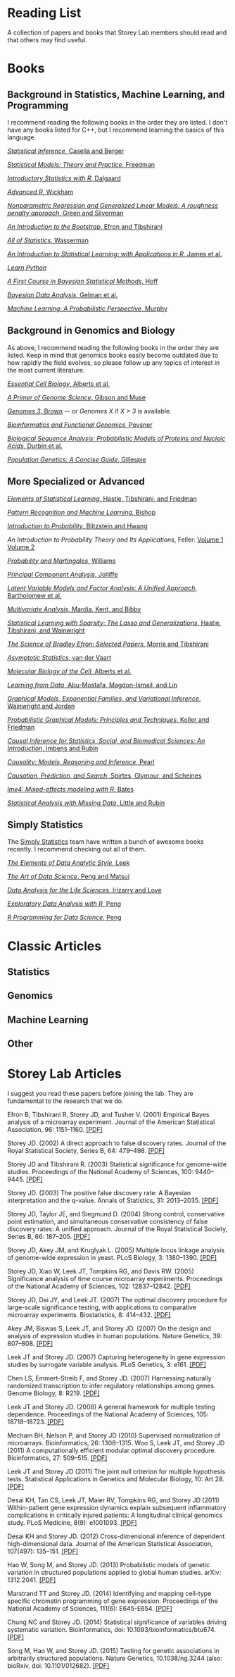 # Reading List

A collection of papers and books that Storey Lab members should read and that others may find useful.

# Books

## Background in Statistics, Machine Learning, and Programming

I recommend reading the following books in the order they are listed. I don't have any books listed for C++, but I recommend learning the basics of this language.

[*Statistical Inference*, Casella and Berger](http://www.amazon.com/Statistical-Inference-Wadsworth-Statistics-Probability/dp/0534119581/)

[*Statistical Models: Theory and Practice*, Freedman](http://www.amazon.com/Statistical-Models-Practice-David-Freedman/dp/0521743850/)

[*Introductory Statistics with R*, Dalgaard](http://www.amazon.com/Introductory-Statistics-R-Computing/dp/0387790535/)

[*Advanced R*, Wickham](http://adv-r.had.co.nz)

[*Nonparametric Regression and Generalized Linear Models: A roughness penalty approach*, Green and Silverman](http://www.amazon.com/Nonparametric-Regression-Generalized-Linear-Models/dp/0412300400/)

[*An Introduction to the Bootstrap*, Efron and Tibshirani](http://www.amazon.com/Introduction-Bootstrap-Monographs-Statistics-Probability/dp/0412042312/)

[*All of Statistics*, Wasserman](http://www.amazon.com/All-Statistics-Statistical-Inference-Springer/dp/0387402721/)

[*An Introduction to Statistical Learning: with Applications in R*, James et al.](http://www-bcf.usc.edu/~gareth/ISL/)

[*Learn Python*](http://www.learnpython.org)

[*A First Course in Bayesian Statistical Methods*, Hoff](http://amzn.com/0387922997)

[*Bayesian Data Analysis*, Gelman et al.](http://www.amazon.com/Bayesian-Analysis-Chapman-Statistical-Science/dp/1439840954/)

[*Machine Learning: A Probabilistic Perspective*, Murphy](http://www.amazon.com/Machine-Learning-Probabilistic-Perspective-Computation/dp/0262018020/)

## Background in Genomics and Biology

As above, I recommend reading the following books in the order they are listed.  Keep in mind that genomics books easily become outdated due to how rapidly the field evolves, so please follow up any topics of interest in the most current literature.

[*Essential Cell Biology*, Alberts et al.](http://www.amazon.com/Essential-Cell-Biology-Bruce-Alberts/dp/0815344546/)

[*A Primer of Genome Science*, Gibson and Muse](http://www.amazon.com/Primer-Genome-Science-Third-Edition/dp/0878932364/)

[*Genomes 3*, Brown](http://www.amazon.com/Genomes-3-T-A-Brown/dp/0815341385/) -- or *Genomes X* if *X > 3* is available.

[*Bioinformatics and Functional Genomics*, Pevsner](http://www.amazon.com/Bioinformatics-Functional-Genomics-Jonathan-Pevsner/dp/0470085851/)

[*Biological Sequence Analysis: Probabilistic Models of Proteins and Nucleic Acids*, Durbin et al.](http://www.amazon.com/Biological-Sequence-Analysis-Probabilistic-Proteins/dp/0521629713/)

[*Population Genetics: A Concise Guide*, Gillespie](http://www.amazon.com/Population-Genetics-John-H-Gillespie/dp/0801880092/)

## More Specialized or Advanced

[*Elements of Statistical Learning*, Hastie, Tibshirani, and Friedman](http://statweb.stanford.edu/~tibs/ElemStatLearn/)

[*Pattern Recognition and Machine Learning*, Bishop](http://www.amazon.com/Pattern-Recognition-Learning-Information-Statistics/dp/0387310738/)

[*Introduction to Probability*, Blitzstein and Hwang](http://www.amazon.com/Introduction-Probability-Chapman-Statistical-Science/dp/1466575573/)

*An Introduction to Probability Theory and Its Applications*, Feller: [Volume 1](http://www.amazon.com/Introduction-Probability-Theory-Applications-Vol/dp/0471257087/) [Volume 2](http://www.amazon.com/Introduction-Probability-Theory-Applications-Vol/dp/0471257095/)

[*Probability and Martingales*, Williams](http://www.amazon.com/Probability-Martingales-Cambridge-Mathematical-Textbooks/dp/0521406056/)

[*Principal Component Analysis*, Jolliffe](http://www.amazon.com/Principal-Component-Analysis-Springer-Statistics/dp/0387954422/)

[*Latent Variable Models and Factor Analysis: A Unified Approach*, Bartholomew et al.](http://www.amazon.com/Latent-Variable-Models-Factor-Analysis/dp/0470971924/)

[*Multivariate Analysis*, Mardia, Kent, and Bibby](http://www.amazon.com/Multivariate-Analysis-Probability-Mathematical-Statistics/dp/0124712525/)

[*Statistical Learning with Sparsity: The Lasso and Generalizations*, Hastie, Tibshirani, and Wainwright](http://amzn.com/1498712169)

[*The Science of Bradley Efron: Selected Papers*, Morris and Tibshirani](http://amzn.com/0387756914)

[*Asymptotic Statistics*, van der Vaart](http://amzn.com/0521784506)

[*Molecular Biology of the Cell*, Alberts et al.](http://amzn.com/0815344325)

[*Learning from Data*, Abu-Mostafa, Magdon-Ismail, and Lin](http://www.amazon.com/Learning-Data-Yaser-S-Abu-Mostafa/dp/1600490069/)

[*Graphical Models, Exponential Families, and Variational Inference*, Wainwright and Jordan](http://www.nowpublishers.com/article/Details/MAL-001)

[*Probabilistic Graphical Models: Principles and Techniques*, Koller and Friedman](http://amzn.com/0262013193)

[*Causal Inference for Statistics, Social, and Biomedical Sciences: An Introduction*, Imbens and Rubin](http://amzn.com/0521885884)

[*Causality: Models, Reasoning and Inference*, Pearl](http://amzn.com/052189560X)

[*Causation, Prediction, and Search*, Spirtes, Glymour, and Scheines](http://amzn.com/0262194406)

[*lme4: Mixed-effects modeling with R*, Bates](http://lme4.r-forge.r-project.org/lMMwR/lrgprt.pdf)

[*Statistical Analysis with Missing Data*, Little and Rubin](http://amzn.com/0471183865)


## Simply Statistics

The [Simply Statistics](http://simplystatistics.org) team have written a bunch of awesome books recently.  I recommend checking out all of them.

[*The Elements of Data Analytic Style*, Leek](https://leanpub.com/datastyle)

[*The Art of Data Science*, Peng and Matsui](https://leanpub.com/artofdatascience)

[*Data Analysis for the Life Sciences*, Irizarry and Love](https://leanpub.com/dataanalysisforthelifesciences)

[*Exploratory Data Analysis with R*, Peng](https://leanpub.com/exdata)

[*R Programming for Data Science*, Peng](https://leanpub.com/rprogramming)


# Classic Articles

## Statistics

## Genomics

## Machine Learning

## Other

# Storey Lab Articles

I suggest you read these papers before joining the lab.  They are fundamental to the research that we do.

Efron B, Tibshirani R, Storey JD, and Tusher V. (2001) Empirical Bayes analysis of a microarray experiment. Journal of the American Statistical Association, 96: 1151–1160. [[PDF]]()

Storey JD. (2002) A direct approach to false discovery rates. Journal of the Royal Statistical Society, Series B, 64: 479–498.  [[PDF]]()

Storey JD and Tibshirani R. (2003) Statistical significance for genome-wide studies.  Proceedings of the National Academy of Sciences, 100: 9440–9445.  [[PDF]]()

Storey JD. (2003) The positive false discovery rate: A Bayesian interpretation and the q-value. Annals of Statistics, 31: 2013–2035.  [[PDF]]()

Storey JD, Taylor JE, and Siegmund D. (2004) Strong control, conservative point estimation, and simultaneous conservative consistency of false discovery rates: A unified approach. Journal of the Royal Statistical Society, Series B, 66: 187–205.  [[PDF]]()

Storey JD, Akey JM, and Kruglyak L. (2005) Multiple locus linkage analysis of genome-wide expression in yeast. PLoS Biology, 3: 1380–1390. [[PDF]]()

Storey JD, Xiao W, Leek JT, Tompkins RG, and Davis RW. (2005) Significance analysis of time course microarray experiments.  Proceedings of the National Academy of Sciences, 102: 12837–12842. [[PDF]]()

Storey JD, Dai JY, and Leek JT. (2007) The optimal discovery procedure for large-scale significance testing, with applications to comparative microarray experiments. Biostatistics, 8: 414–432. [[PDF]]()

Akey JM, Biswas S, Leek JT, and Storey JD. (2007) On the design and analysis of expression studies in human populations. Nature Genetics, 39: 807–808. [[PDF]]()

Leek JT and Storey JD. (2007) Capturing heterogeneity in gene expression studies by surrogate variable analysis.  PLoS Genetics, 3: e161. [[PDF]]()

Chen LS, Emmert-Streib F, and Storey JD. (2007) Harnessing naturally randomized transcription to infer regulatory relationships among genes.  Genome Biology, 8: R219.  [[PDF]]()

Leek JT and Storey JD. (2008) A general framework for multiple testing dependence. Proceedings of the National Academy of Sciences, 105: 18718–18723. [[PDF]]()

Mecham BH, Nelson P, and Storey JD (2010) Supervised normalization of microarrays. Bioinformatics, 26: 1308–1315.
Woo S, Leek JT, and Storey JD (2011) A computationally efficient modular optimal discovery procedure. Bioinformatics, 27: 509–515. [[PDF]]()

Leek JT and Storey JD (2011) The joint null criterion for multiple hypothesis tests.  Statistical Applications in Genetics and Molecular Biology, 10: Art 28. [[PDF]]() 

Desai KH, Tan CS, Leek JT, Maier RV, Tompkins RG, and Storey JD (2011) Within-patient gene expression dynamics explain subsequent inflammatory complications in critically injured patients: A longitudinal clinical genomics study. PLoS Medicine, 8(9): e1001093. [[PDF]]()

Desai KH and Storey JD. (2012) Cross-dimensional inference of dependent high-dimensional data. Journal of the American Statistical Association, 107(497): 135–151. [[PDF]]()

Hao W, Song M, and Storey JD. (2013) Probabilistic models of genetic variation in structured populations applied to global human studies.  arXiv: 1312.2041. [[PDF]]()

Marstrand TT and Storey JD. (2014) Identifying and mapping cell-type specific chromatin programming of gene expression. Proceedings of the National Academy of Sciences, 111(6): E645-E654. [[PDF]]()

Chung NC and Storey JD. (2014) Statistical significance of variables driving systematic variation. Bioinformatics, doi: 10.1093/bioinformatics/btu674. [[PDF]]()

Song M, Hao W, and Storey JD. (2015) Testing for genetic associations in arbitrarily structured populations. Nature Genetics, 10.1038/ng.3244 (also:  bioRxiv, doi: 10.1101/012682). [[PDF]]()

